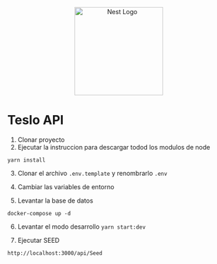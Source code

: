 <p align="center">
  <a href="http://nestjs.com/" target="blank"><img src="https://nestjs.com/img/logo-small.svg" width="200" alt="Nest Logo" /></a>
</p>

# Teslo API
1. Clonar proyecto
2. Ejecutar la instruccion para descargar todod los modulos de node
```
yarn install
```
3. Clonar el archivo ```.env.template``` y renombrarlo ```.env```
4. Cambiar las variables de entorno


5. Levantar la base de datos
```
docker-compose up -d
```

6. Levantar el modo desarrollo ```yarn start:dev```

7. Ejecutar SEED
```
http://localhost:3000/api/Seed
```
